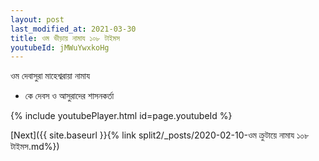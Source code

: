 ```yaml
---
layout: post
last_modified_at: 2021-03-30
title: ওম ভীড়ায় নামায ১০৮ টাইমস
youtubeId: jMWuYwxkoHg
---
```

 
 
 ওম দেবাসুরা মাহেশ্বরায়া নামায  
 
 -  কে দেবস ও আসুরাদের শাসনকর্তা 
 
  
 
  
 
 
 
 
 
 


{% include youtubePlayer.html id=page.youtubeId %}
 
[Next]({{ site.baseurl }}{% link  split2/_posts/2020-02-10-ওম ক্রুটায়ে নামায ১০৮ টাইমস.md%})
 
